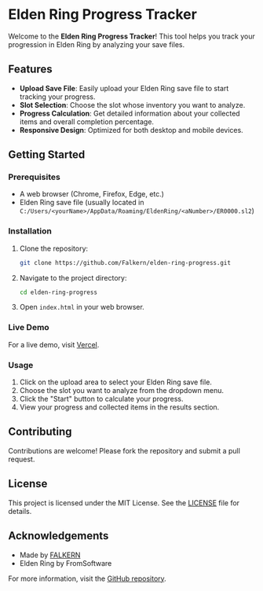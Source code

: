 # Elden Ring Progress Tracker

Welcome to the **Elden Ring Progress Tracker**! This tool helps you track your progression in Elden Ring by analyzing your save files.

## Features

- **Upload Save File**: Easily upload your Elden Ring save file to start tracking your progress.
- **Slot Selection**: Choose the slot whose inventory you want to analyze.
- **Progress Calculation**: Get detailed information about your collected items and overall completion percentage.
- **Responsive Design**: Optimized for both desktop and mobile devices.

## Getting Started

### Prerequisites

- A web browser (Chrome, Firefox, Edge, etc.)
- Elden Ring save file (usually located in `C:/Users/<yourName>/AppData/Roaming/EldenRing/<aNumber>/ER0000.sl2`)

### Installation

1. Clone the repository:
   ```bash
   git clone https://github.com/Falkern/elden-ring-progress.git
   ```
2. Navigate to the project directory:
   ```bash
   cd elden-ring-progress
   ```
3. Open `index.html` in your web browser.

### Live Demo

For a live demo, visit [Vercel](https://elden-lord-progress.vercel.app).

### Usage

1. Click on the upload area to select your Elden Ring save file.
2. Choose the slot you want to analyze from the dropdown menu.
3. Click the "Start" button to calculate your progress.
4. View your progress and collected items in the results section.

## Contributing

Contributions are welcome! Please fork the repository and submit a pull request.

## License

This project is licensed under the MIT License. See the [LICENSE](LICENSE) file for details.

## Acknowledgements

- Made by [FALKERN](https://github.com/Falkern)
- Elden Ring by FromSoftware

For more information, visit the [GitHub repository](https://github.com/Falkern/elden-ring-progress).
